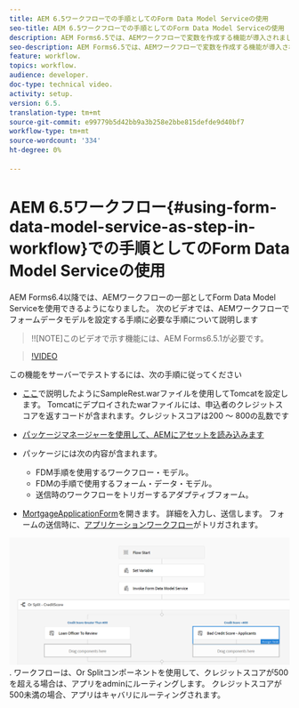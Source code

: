 ```yaml
---
title: AEM 6.5ワークフローでの手順としてのForm Data Model Serviceの使用
seo-title: AEM 6.5ワークフローでの手順としてのForm Data Model Serviceの使用
description: AEM Forms6.5では、AEMワークフローで変数を作成する機能が導入されました。 AEMワークフローの「Invoke Form Data Model Service」を使用するこの新しい機能により、非常に簡単になりました。 次のビデオでは、AEMワークフローのInvoke Form Data Model Serviceの使用に関する手順を説明します。
seo-description: AEM Forms6.5では、AEMワークフローで変数を作成する機能が導入されました。 AEMワークフローの「Invoke Form Data Model Service」を使用するこの新しい機能により、非常に簡単になりました。 次のビデオでは、AEMワークフローのInvoke Form Data Model Serviceの使用に関する手順を説明します。
feature: workflow.
topics: workflow.
audience: developer.
doc-type: technical video.
activity: setup.
version: 6.5.
translation-type: tm+mt
source-git-commit: e99779b5d42bb9a3b258e2bbe815defde9d40bf7
workflow-type: tm+mt
source-wordcount: '334'
ht-degree: 0%

---
```



# AEM 6.5ワークフロー{#using-form-data-model-service-as-step-in-workflow}での手順としてのForm Data Model Serviceの使用

AEM Forms6.4以降では、AEMワークフローの一部としてForm Data Model Serviceを使用できるようになりました。 次のビデオでは、AEMワークフローでフォームデータモデルを設定する手順に必要な手順について説明します

>!![NOTE]このビデオで示す機能には、AEM Forms6.5.1が必要です。


>[!VIDEO](https://video.tv.adobe.com/v/28145?quality=9&learn=on)

この機能をサーバーでテストするには、次の手順に従ってください

* [ここ](https://helpx.adobe.com/experience-manager/kt/forms/using/preparing-datasource-for-form-data-model-tutorial-use.html)で説明したようにSampleRest.warファイルを使用してTomcatを設定します。 Tomcatにデプロイされたwarファイルには、申込者のクレジットスコアを返すコードが含まれます。クレジットスコアは200 ～ 800の乱数です

* [ パッケージマネージャーを使用して、AEMにアセットを読み込みます](assets/aem65-loanapplication.zip)
* パッケージには次の内容が含まれます。

   * FDM手順を使用するワークフロー・モデル。
   * FDMの手順で使用するフォーム・データ・モデル。
   * 送信時のワークフローをトリガーするアダプティブフォーム。
* [MortgageApplicationForm](http://localhost:4502/content/dam/formsanddocuments/loanapplication/jcr:content?wcmmode=disabled)を開きます。 詳細を入力し、送信します。 フォームの送信時に、[アプリケーションワークフロー](http://http://localhost:4502/editor.html/conf/global/settings/workflow/models/LoanApplication2.html)がトリガされます。

![ ワークフロー ](assets/invokefdm651.PNG).
ワークフローは、Or Splitコンポーネントを使用して、クレジットスコアが500を超える場合は、アプリをadminにルーティングします。 クレジットスコアが500未満の場合、アプリはキャバリにルーティングされます。
